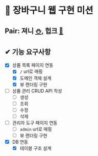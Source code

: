 # 🛒 장바구니 웹 구현 미션

## Pair: 져니 [⛄️](http://github.com/cl8d), 헙크 [🫠](https://github.com/HubCreator)

## ✔ 기능 요구사항

- [x] 상품 목록 페이지 연동
  - [x] `/` url로 매핑
  - [x] 도메인 객체 설계
  - [x] 뷰 렌더링 구현
- [ ] 상품 관리 CRUD API 작성
  - [ ] 생성
  - [ ] 조회
  - [ ] 수정
  - [ ] 삭제
- [ ] 관리자 도구 페이지 연동
  - [ ] `admin` url로 매핑
  - [ ] 뷰 렌더링 구현
- [x] DB 연동
  - [x] 테이블 구조 설계
